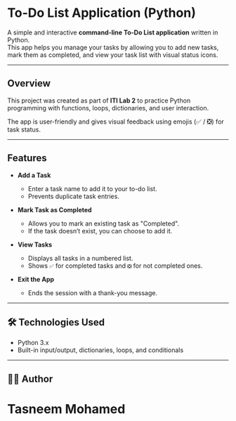 # To-Do List Application (Python)

A simple and interactive **command-line To-Do List application** written in Python.  
This app helps you manage your tasks by allowing you to add new tasks, mark them as completed, and view your task list with visual status icons.

---

## Overview

This project was created as part of **ITI Lab 2** to practice Python programming with functions, loops, dictionaries, and user interaction.

The app is user-friendly and gives visual feedback using emojis (✅ / ❎) for task status.

---

## Features

- **Add a Task**
  - Enter a task name to add it to your to-do list.
  - Prevents duplicate task entries.

- **Mark Task as Completed**
  - Allows you to mark an existing task as "Completed".
  - If the task doesn’t exist, you can choose to add it.

- **View Tasks**
  - Displays all tasks in a numbered list.
  - Shows `✅` for completed tasks and `❎` for not completed ones.

- **Exit the App**
  - Ends the session with a thank-you message.

---

## 🛠️ Technologies Used

- Python 3.x
- Built-in input/output, dictionaries, loops, and conditionals

---

## 🧑‍💻 Author
# Tasneem Mohamed

